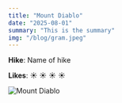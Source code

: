 ```yaml
---
title: "Mount Diablo"
date: "2025-08-01"
summary: "This is the summary"
img: "/blog/gram.jpeg"
---
```


**Hike**: Name of hike

**Likes**: :sunny: :sunny: :sunny: :sunny:

![Mount Diablo](/blog/gram.jpeg)


